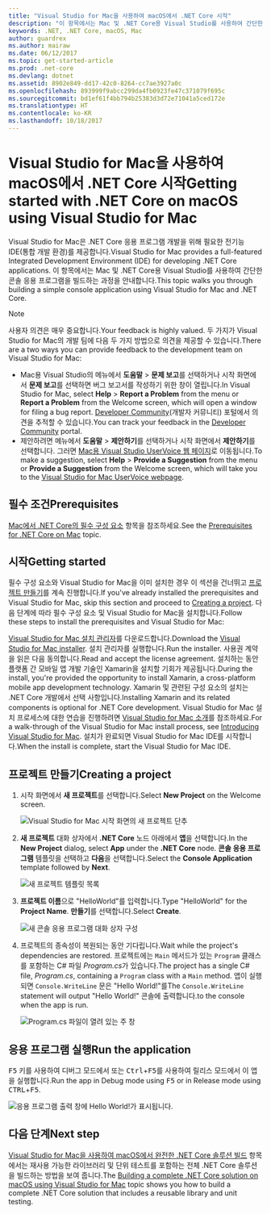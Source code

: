 ```yaml
---
title: "Visual Studio for Mac을 사용하여 macOS에서 .NET Core 시작"
description: "이 항목에서는 Mac 및 .NET Core용 Visual Studio를 사용하여 간단한 콘솔 응용 프로그램을 빌드하는 과정을 안내합니다."
keywords: .NET, .NET Core, macOS, Mac
author: guardrex
ms.author: mairaw
ms.date: 06/12/2017
ms.topic: get-started-article
ms.prod: .net-core
ms.devlang: dotnet
ms.assetid: 8902e849-dd17-42c0-8264-cc7ae3927a0c
ms.openlocfilehash: 893999f9abcc299da4fb0923fe47c371079f695c
ms.sourcegitcommit: bd1ef61f4bb794b25383d3d72e71041a5ced172e
ms.translationtype: HT
ms.contentlocale: ko-KR
ms.lasthandoff: 10/18/2017
---
```

# <a name="getting-started-with-net-core-on-macos-using-visual-studio-for-mac"></a><span data-ttu-id="46cc4-104">Visual Studio for Mac을 사용하여 macOS에서 .NET Core 시작</span><span class="sxs-lookup"><span data-stu-id="46cc4-104">Getting started with .NET Core on macOS using Visual Studio for Mac</span></span>

<span data-ttu-id="46cc4-105">Visual Studio for Mac은 .NET Core 응용 프로그램 개발을 위해 필요한 전기능 IDE(통합 개발 환경)를 제공합니다.</span><span class="sxs-lookup"><span data-stu-id="46cc4-105">Visual Studio for Mac provides a full-featured Integrated Development Environment (IDE) for developing .NET Core applications.</span></span> <span data-ttu-id="46cc4-106">이 항목에서는 Mac 및 .NET Core용 Visual Studio를 사용하여 간단한 콘솔 응용 프로그램을 빌드하는 과정을 안내합니다.</span><span class="sxs-lookup"><span data-stu-id="46cc4-106">This topic walks you through building a simple console application using Visual Studio for Mac and .NET Core.</span></span>

> [!NOTE]
> <span data-ttu-id="46cc4-107">사용자 의견은 매우 중요합니다.</span><span class="sxs-lookup"><span data-stu-id="46cc4-107">Your feedback is highly valued.</span></span> <span data-ttu-id="46cc4-108">두 가지가 Visual Studio for Mac의 개발 팀에 다음 두 가지 방법으로 의견을 제공할 수 있습니다.</span><span class="sxs-lookup"><span data-stu-id="46cc4-108">There are a two ways you can provide feedback to the development team on Visual Studio for Mac:</span></span>
> * <span data-ttu-id="46cc4-109">Mac용 Visual Studio의 메뉴에서 **도움말** > **문제 보고**를 선택하거나 시작 화면에서 **문제 보고**를 선택하면 버그 보고서를 작성하기 위한 창이 열립니다.</span><span class="sxs-lookup"><span data-stu-id="46cc4-109">In Visual Studio for Mac, select **Help** > **Report a Problem** from the menu or **Report a Problem** from the Welcome screen, which will open a window for filing a bug report.</span></span> <span data-ttu-id="46cc4-110">[Developer Community](https://developercommunity.visualstudio.com/spaces/8/index.html)(개발자 커뮤니티) 포털에서 의견을 추적할 수 있습니다.</span><span class="sxs-lookup"><span data-stu-id="46cc4-110">You can track your feedback in the [Developer Community](https://developercommunity.visualstudio.com/spaces/8/index.html) portal.</span></span>
> * <span data-ttu-id="46cc4-111">제안하려면 메뉴에서 **도움말** > **제안하기**를 선택하거나 시작 화면에서 **제안하기**를 선택합니다. 그러면 [Mac용 Visual Studio UserVoice 웹 페이지](https://visualstudio.uservoice.com/forums/563332-visual-studio-for-mac)로 이동됩니다.</span><span class="sxs-lookup"><span data-stu-id="46cc4-111">To make a suggestion, select **Help** > **Provide a Suggestion** from the menu or **Provide a Suggestion** from the Welcome screen, which will take you to the [Visual Studio for Mac UserVoice webpage](https://visualstudio.uservoice.com/forums/563332-visual-studio-for-mac).</span></span>

## <a name="prerequisites"></a><span data-ttu-id="46cc4-112">필수 조건</span><span class="sxs-lookup"><span data-stu-id="46cc4-112">Prerequisites</span></span>

<span data-ttu-id="46cc4-113">[Mac에서 .NET Core의 필수 구성 요소](../../core/macos-prerequisites.md) 항목을 참조하세요.</span><span class="sxs-lookup"><span data-stu-id="46cc4-113">See the [Prerequisites for .NET Core on Mac](../../core/macos-prerequisites.md) topic.</span></span>

## <a name="getting-started"></a><span data-ttu-id="46cc4-114">시작</span><span class="sxs-lookup"><span data-stu-id="46cc4-114">Getting started</span></span>

<span data-ttu-id="46cc4-115">필수 구성 요소와 Visual Studio for Mac을 이미 설치한 경우 이 섹션을 건너뛰고 [프로젝트 만들기](#creating-a-project)를 계속 진행합니다.</span><span class="sxs-lookup"><span data-stu-id="46cc4-115">If you've already installed the prerequisites and Visual Studio for Mac, skip this section and proceed to [Creating a project](#creating-a-project).</span></span> <span data-ttu-id="46cc4-116">다음 단계에 따라 필수 구성 요소 및 Visual Studio for Mac을 설치합니다.</span><span class="sxs-lookup"><span data-stu-id="46cc4-116">Follow these steps to install the prerequisites and Visual Studio for Mac:</span></span>

<span data-ttu-id="46cc4-117">[Visual Studio for Mac 설치 관리자](https://www.visualstudio.com/vs/visual-studio-mac/)를 다운로드합니다.</span><span class="sxs-lookup"><span data-stu-id="46cc4-117">Download the [Visual Studio for Mac installer](https://www.visualstudio.com/vs/visual-studio-mac/).</span></span> <span data-ttu-id="46cc4-118">설치 관리자를 실행합니다.</span><span class="sxs-lookup"><span data-stu-id="46cc4-118">Run the installer.</span></span> <span data-ttu-id="46cc4-119">사용권 계약을 읽은 다음 동의합니다.</span><span class="sxs-lookup"><span data-stu-id="46cc4-119">Read and accept the license agreement.</span></span> <span data-ttu-id="46cc4-120">설치하는 동안 플랫폼 간 모바일 앱 개발 기술인 Xamarin을 설치할 기회가 제공됩니다.</span><span class="sxs-lookup"><span data-stu-id="46cc4-120">During the install, you're provided the opportunity to install Xamarin, a cross-platform mobile app development technology.</span></span> <span data-ttu-id="46cc4-121">Xamarin 및 관련된 구성 요소의 설치는 .NET Core 개발에서 선택 사항입니다.</span><span class="sxs-lookup"><span data-stu-id="46cc4-121">Installing Xamarin and its related components is optional for .NET Core development.</span></span> <span data-ttu-id="46cc4-122">Visual Studio for Mac 설치 프로세스에 대한 연습을 진행하려면 [Visual Studio for Mac 소개](https://developer.xamarin.com/guides/cross-platform/visual-studio-mac/)를 참조하세요.</span><span class="sxs-lookup"><span data-stu-id="46cc4-122">For a walk-through of the Visual Studio for Mac install process, see [Introducing Visual Studio for Mac](https://developer.xamarin.com/guides/cross-platform/visual-studio-mac/).</span></span> <span data-ttu-id="46cc4-123">설치가 완료되면 Visual Studio for Mac IDE를 시작합니다.</span><span class="sxs-lookup"><span data-stu-id="46cc4-123">When the install is complete, start the Visual Studio for Mac IDE.</span></span>

## <a name="creating-a-project"></a><span data-ttu-id="46cc4-124">프로젝트 만들기</span><span class="sxs-lookup"><span data-stu-id="46cc4-124">Creating a project</span></span>

1. <span data-ttu-id="46cc4-125">시작 화면에서 **새 프로젝트**를 선택합니다.</span><span class="sxs-lookup"><span data-stu-id="46cc4-125">Select **New Project** on the Welcome screen.</span></span>

   ![Visual Studio for Mac 시작 화면의 새 프로젝트 단추](./media/using-on-mac-vs/vsmac1.png)

1. <span data-ttu-id="46cc4-127">**새 프로젝트** 대화 상자에서 **.NET Core** 노드 아래에서 **앱**을 선택합니다.</span><span class="sxs-lookup"><span data-stu-id="46cc4-127">In the **New Project** dialog, select **App** under the **.NET Core** node.</span></span> <span data-ttu-id="46cc4-128">**콘솔 응용 프로그램** 템플릿을 선택하고 **다음**을 선택합니다.</span><span class="sxs-lookup"><span data-stu-id="46cc4-128">Select the **Console Application** template followed by **Next**.</span></span>

   ![새 프로젝트 템플릿 목록](./media/using-on-mac-vs/vsmac2.png)

1. <span data-ttu-id="46cc4-130">**프로젝트 이름**으로 "HelloWorld"를 입력합니다.</span><span class="sxs-lookup"><span data-stu-id="46cc4-130">Type "HelloWorld" for the **Project Name**.</span></span> <span data-ttu-id="46cc4-131">**만들기**를 선택합니다.</span><span class="sxs-lookup"><span data-stu-id="46cc4-131">Select **Create**.</span></span>

   ![새 콘솔 응용 프로그램 대화 상자 구성](./media/using-on-mac-vs/vsmac3.png)

1. <span data-ttu-id="46cc4-133">프로젝트의 종속성이 복원되는 동안 기다립니다.</span><span class="sxs-lookup"><span data-stu-id="46cc4-133">Wait while the project's dependencies are restored.</span></span> <span data-ttu-id="46cc4-134">프로젝트에는 `Main` 메서드가 있는 `Program` 클래스를 포함하는 C# 파일 *Program.cs*가 있습니다.</span><span class="sxs-lookup"><span data-stu-id="46cc4-134">The project has a single C# file, *Program.cs*, containing a `Program` class with a `Main` method.</span></span> <span data-ttu-id="46cc4-135">앱이 실행되면 `Console.WriteLine` 문은 "Hello World!"를</span><span class="sxs-lookup"><span data-stu-id="46cc4-135">The `Console.WriteLine` statement will output "Hello World!"</span></span> <span data-ttu-id="46cc4-136">콘솔에 출력합니다.</span><span class="sxs-lookup"><span data-stu-id="46cc4-136">to the console when the app is run.</span></span>

   ![Program.cs 파일이 열려 있는 주 창](./media/using-on-mac-vs/vsmac4.png)

## <a name="run-the-application"></a><span data-ttu-id="46cc4-138">응용 프로그램 실행</span><span class="sxs-lookup"><span data-stu-id="46cc4-138">Run the application</span></span>

<span data-ttu-id="46cc4-139"><kbd>F5</kbd> 키를 사용하여 디버그 모드에서 또는 <kbd>Ctrl</kbd>+<kbd>F5</kbd>를 사용하여 릴리스 모드에서 이 앱을 실행합니다.</span><span class="sxs-lookup"><span data-stu-id="46cc4-139">Run the app in Debug mode using <kbd>F5</kbd> or in Release mode using <kbd>CTRL</kbd>+<kbd>F5</kbd>.</span></span>

![응용 프로그램 출력 창에 Hello World!가 표시됩니다.](./media/using-on-mac-vs/vsmac5.png)

## <a name="next-step"></a><span data-ttu-id="46cc4-141">다음 단계</span><span class="sxs-lookup"><span data-stu-id="46cc4-141">Next step</span></span>

<span data-ttu-id="46cc4-142">[Visual Studio for Mac을 사용하여 macOS에서 완전한 .NET Core 솔루션 빌드](using-on-mac-vs-full-solution.md) 항목에서는 재사용 가능한 라이브러리 및 단위 테스트를 포함하는 전체 .NET Core 솔루션을 빌드하는 방법을 보여 줍니다.</span><span class="sxs-lookup"><span data-stu-id="46cc4-142">The [Building a complete .NET Core solution on macOS using Visual Studio for Mac](using-on-mac-vs-full-solution.md) topic shows you how to build a complete .NET Core solution that includes a reusable library and unit testing.</span></span>
